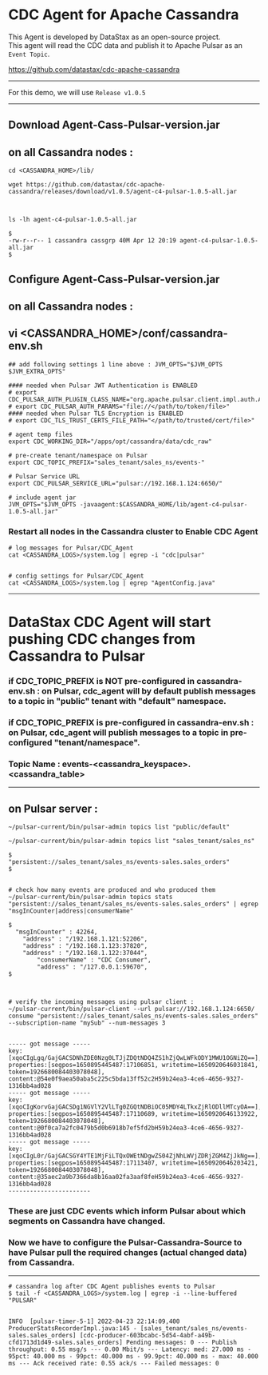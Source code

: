 # CDC Agent for Apache Cassandra
This Agent is developed by DataStax as an open-source project. <br>
This agent will read the CDC data and publish it to Apache Pulsar as an ` Event Topic `.

https://github.com/datastax/cdc-apache-cassandra

---

For this demo, we will use ` Release v1.0.5 `

---

## Download Agent-Cass-Pulsar-version.jar
## on all Cassandra nodes :

```
cd <CASSANDRA_HOME>/lib/

wget https://github.com/datastax/cdc-apache-cassandra/releases/download/v1.0.5/agent-c4-pulsar-1.0.5-all.jar



ls -lh agent-c4-pulsar-1.0.5-all.jar

$
-rw-r--r-- 1 cassandra cassgrp 40M Apr 12 20:19 agent-c4-pulsar-1.0.5-all.jar
$

```


## Configure Agent-Cass-Pulsar-version.jar
## on all Cassandra nodes :

## vi <CASSANDRA_HOME>/conf/cassandra-env.sh

```
## add following settings 1 line above : JVM_OPTS="$JVM_OPTS $JVM_EXTRA_OPTS"

#### needed when Pulsar JWT Authentication is ENABLED
# export CDC_PULSAR_AUTH_PLUGIN_CLASS_NAME="org.apache.pulsar.client.impl.auth.AuthenticationToken"
# export CDC_PULSAR_AUTH_PARAMS="file://</path/to/token/file>"
#### needed when Pulsar TLS Encryption is ENABLED
# export CDC_TLS_TRUST_CERTS_FILE_PATH="</path/to/trusted/cert/file>"

# agent temp files
export CDC_WORKING_DIR="/apps/opt/cassandra/data/cdc_raw"

# pre-create tenant/namespace on Pulsar
export CDC_TOPIC_PREFIX="sales_tenant/sales_ns/events-"

# Pulsar Service URL
export CDC_PULSAR_SERVICE_URL="pulsar://192.168.1.124:6650/"

# include agent jar
JVM_OPTS="$JVM_OPTS -javaagent:$CASSANDRA_HOME/lib/agent-c4-pulsar-1.0.5-all.jar"

```

### Restart all nodes in the Cassandra cluster to Enable CDC Agent


```
# log messages for Pulsar/CDC_Agent
cat <CASSANDRA_LOGS>/system.log | egrep -i "cdc|pulsar"


# config settings for Pulsar/CDC_Agent
cat <CASSANDRA_LOGS>/system.log | egrep "AgentConfig.java"
```

---

# DataStax CDC Agent will start pushing CDC changes from Cassandra to Pulsar

### if CDC_TOPIC_PREFIX is NOT pre-configured in cassandra-env.sh : on Pulsar, cdc_agent will by default publish messages to a topic in "public" tenant with "default" namespace.

### if CDC_TOPIC_PREFIX is pre-configured in cassandra-env.sh : on Pulsar, cdc_agent will publish messages to a topic in pre-configured "tenant/namespace".

### Topic Name : events-<cassandra_keyspace>.<cassandra_table>

---

## on Pulsar server :

```
~/pulsar-current/bin/pulsar-admin topics list "public/default"

~/pulsar-current/bin/pulsar-admin topics list "sales_tenant/sales_ns"

$
"persistent://sales_tenant/sales_ns/events-sales.sales_orders"
$


# check how many events are produced and who produced them
~/pulsar-current/bin/pulsar-admin topics stats "persistent://sales_tenant/sales_ns/events-sales.sales_orders" | egrep "msgInCounter|address|consumerName"

$
  "msgInCounter" : 42264,
    "address" : "/192.168.1.121:52206",
    "address" : "/192.168.1.123:37820",
    "address" : "/192.168.1.122:37044",
        "consumerName" : "CDC Consumer",
        "address" : "/127.0.0.1:59670",
$



# verify the incoming messages using pulsar client :
~/pulsar-current/bin/pulsar-client --url pulsar://192.168.1.124:6650/ consume "persistent://sales_tenant/sales_ns/events-sales.sales_orders" --subscription-name "mySub" --num-messages 3


----- got message -----
key:[xqoCIgLgq/GajGACSDNhZDE0Nzg0LTJjZDQtNDQ4ZS1hZjQwLWFkODY1MWU1OGNiZQ==], properties:[segpos=1650895445487:17106851, writetime=1650920646031841, token=1926680084403078048], content:@54e0f9aea50aba5c225c5bda13ff52c2H59b24ea3-4ce6-4656-9327-1316bb4ad028
----- got message -----
key:[xqoCIgKorvGajGACSDg1NGVlY2VlLTg0ZGQtNDBiOC05MDY4LTkxZjRlODllMTcyOA==], properties:[segpos=1650895445487:17110689, writetime=1650920646133922, token=1926680084403078048], content:@0f0ca7a2fc0479b5d0b6918b7ef5fd2bH59b24ea3-4ce6-4656-9327-1316bb4ad028
----- got message -----
key:[xqoCIgL0r/GajGACSGY4YTE1MjFiLTQxOWEtNDgwZS04ZjNhLWVjZDRjZGM4ZjJkNg==], properties:[segpos=1650895445487:17113407, writetime=1650920646203421, token=1926680084403078048], content:@35aec2a9b7366da8b16aa02fa3aaf8feH59b24ea3-4ce6-4656-9327-1316bb4ad028
-----------------------

```

### These are just CDC events which inform Pulsar about which segments on Cassandra have changed.

### Now we have to configure the Pulsar-Cassandra-Source to have Pulsar pull the required changes (actual changed data) from Cassandra.

---

```
# cassandra log after CDC Agent publishes events to Pulsar
$ tail -f <CASSANDRA_LOGS>/system.log | egrep -i --line-buffered "PULSAR"


INFO  [pulsar-timer-5-1] 2022-04-23 22:14:09,400 ProducerStatsRecorderImpl.java:145 - [sales_tenant/sales_ns/events-sales.sales_orders] [cdc-producer-603bcabc-5d54-4abf-a49b-cfd1713d1d49-sales.sales_orders] Pending messages: 0 --- Publish throughput: 0.55 msg/s --- 0.00 Mbit/s --- Latency: med: 27.000 ms - 95pct: 40.000 ms - 99pct: 40.000 ms - 99.9pct: 40.000 ms - max: 40.000 ms --- Ack received rate: 0.55 ack/s --- Failed messages: 0
```

